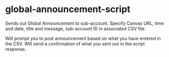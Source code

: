 # global-announcement-script
Sends out Global Announcement to sub-account. Specify Canvas URL, time and date, title and message, sub-account ID in associated CSV file. 

Will prompt you to post announcement based on what you have entered in the CSV. Will send a confirmation of what you sent out in the script response. 
